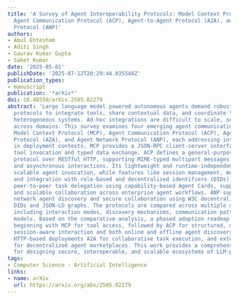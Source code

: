 ```yaml
---
title: 'A Survey of Agent Interoperability Protocols: Model Context Protocol (MCP),
  Agent Communication Protocol (ACP), Agent-to-Agent Protocol (A2A), and Agent Network
  Protocol (ANP)'
authors:
- Abul Ehtesham
- Aditi Singh
- Gaurav Kumar Gupta
- Saket Kumar
date: '2025-05-01'
publishDate: '2025-07-12T20:29:44.035548Z'
publication_types:
- manuscript
publication: '*arXiv*'
doi: 10.48550/arXiv.2505.02279
abstract: 'Large language model powered autonomous agents demand robust, standardized
  protocols to integrate tools, share contextual data, and coordinate tasks across
  heterogeneous systems. Ad-hoc integrations are difficult to scale, secure, and generalize
  across domains. This survey examines four emerging agent communication protocols:
  Model Context Protocol (MCP), Agent Communication Protocol (ACP), Agent-to-Agent
  Protocol (A2A), and Agent Network Protocol (ANP), each addressing interoperability
  in deployment contexts. MCP provides a JSON-RPC client-server interface for secure
  tool invocation and typed data exchange. ACP defines a general-purpose communication
  protocol over RESTful HTTP, supporting MIME-typed multipart messages and synchronous
  and asynchronous interactions. Its lightweight and runtime-independent design enables
  scalable agent invocation, while features like session management, message routing,
  and integration with role-based and decentralized identifiers (DIDs). A2A enables
  peer-to-peer task delegation using capability-based Agent Cards, supporting secure
  and scalable collaboration across enterprise agent workflows. ANP supports open
  network agent discovery and secure collaboration using W3C decentralized identifiers
  DIDs and JSON-LD graphs. The protocols are compared across multiple dimensions,
  including interaction modes, discovery mechanisms, communication patterns, and security
  models. Based on the comparative analysis, a phased adoption roadmap is proposed:
  beginning with MCP for tool access, followed by ACP for structured, multimodal messaging
  session-aware interaction and both online and offline agent discovery across scalable,
  HTTP-based deployments A2A for collaborative task execution, and extending to ANP
  for decentralized agent marketplaces. This work provides a comprehensive foundation
  for designing secure, interoperable, and scalable ecosystems of LLM-powered agents.'
tags:
- Computer Science - Artificial Intelligence
links:
- name: arXiv
  url: https://arxiv.org/abs/2505.02279
---
```

